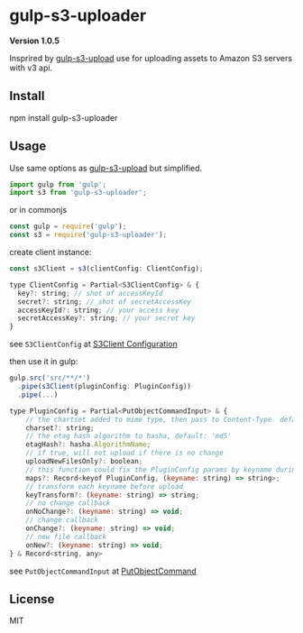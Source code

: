 # gulp-s3-uploader

__Version 1.0.5__

Insprired by [gulp-s3-upload](https://github.com/clineamb/gulp-s3-upload/tree/master) use for uploading assets to Amazon S3 servers with v3 api.

## Install 

npm install gulp-s3-uploader

## Usage

Use same options as [gulp-s3-upload](https://github.com/clineamb/gulp-s3-upload/tree/master) but simplified.


```js
import gulp from 'gulp';
import s3 from 'gulp-s3-uploader';
```
or in commonjs 

```js
const gulp = require('gulp');
const s3 = require('gulp-s3-uploader');
```

create client instance:

```js
const s3Client = s3(clientConfig: ClientConfig);

type ClientConfig = Partial<S3ClientConfig> & {
  key?: string; // shot of accessKeyId
  secret?: string; // shot of secretAccessKey
  accessKeyId?: string; // your access key
  secretAccessKey?: string; // your secret key
}

```
see `S3ClientConfig` at [S3Client Configuration](https://docs.aws.amazon.com/AWSJavaScriptSDK/v3/latest/client/s3/)


then use it in gulp:

```js
gulp.src('src/**/*')
  .pipe(s3Client(pluginConfig: PluginConfig))
  .pipe(...)

type PluginConfig = Partial<PutObjectCommandInput> & {
    // the chartset added to mime type, then pass to Content-Type  default: 'utf8'
    charset?: string;
    // the etag hash algorithm to hasha, default: 'md5'
    etagHash?: hasha.AlgorithmName;
    // if true, will not upload if there is no change
    uploadNewFilesOnly?: boolean;
    // this function could fix the PluginConfig params by keyname during runtime
    maps?: Record<keyof PluginConfig, (keyname: string) => string>;
    // transform each keyname before upload
    keyTransform?: (keyname: string) => string;
    // no change callback
    onNoChange?: (keyname: string) => void;
    // change callback
    onChange?: (keyname: string) => void;
    // new file callback
    onNew?: (keyname: string) => void;
} & Record<string, any>

```

see `PutObjectCommandInput` at [PutObjectCommand](https://docs.aws.amazon.com/AWSJavaScriptSDK/v3/latest/client/s3/command/PutObjectCommand/)


## License

MIT